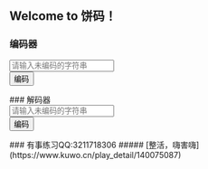 ## Welcome to 饼码！
### 编码器
<head>
	<meta charset="UTF-8">
	<title>编码器（网页版）</title>
</head>
<body>
<div>
	<input name="weibianma" type="text" placeholder="请输入未编码的字符串"><br>
	<button onclick="calc()">编码</button>
	<p></p>
</div>
<script>
	var alpha=['a','b','c','d','e','f','g','h','i','j','k','l','m','n','o','p','q','r','s','t','u','v','w','x','y','z','-','!','?',' ',','];
	var code=['.---','-.--','--.-','---.','..--','.-.-','.--.','-..-','-.-.','--..','.-..','..-.','...-','....','.///','/.//','//./','///.','..//','././','.//.','/./.','//..','.../','./..','../.','.<<<','<.<<','<<.<','<<<.','..<<','.<.<','.<<.','<..<','<.<.','<<..','.<..','..<.','...<','<<<<','.>>>'];
	function calc(){
		var input=document.getElementsByName('weibianma')[0]
		value=input.value;
		var str='';
		var len=value.length;
		var len1=alpha.length;
		for(var i=0;i<len;i++){
			for(var j=0;j<len1;j++){
				if(value[i]==alpha[j]){
					str+=code[j];
				}
			}
		}
		document.getElementsByTagName('p')[0].innerText=str;
	}
</script>
</body>
</html>
### 解码器
<head>
	<meta charset="UTF-8">
	<title>（网页版）</title>
</head>
<body>
<div>
	<input name="weibianma" type="text" placeholder="请输入未编码的字符串"><br>
	<button onclick="calc()">编码</button>
	<p></p>
</div>
<script>
	var alpha=['a','b','c','d','e','f','g','h','i','j','k','l','m','n','o','p','q','r','s','t','u','v','w','x','y','z','-','!','?',' ',','];
	var code=['.---','-.--','--.-','---.','..--','.-.-','.--.','-..-','-.-.','--..','.-..','..-.','...-','....','.///','/.//','//./','///.','..//','././','.//.','/./.','//..','.../','./..','../.','.<<<','<.<<','<<.<','<<<.','..<<','.<.<','.<<.','<..<','<.<.','<<..','.<..','..<.','...<','<<<<','.>>>'];
	function calc1(){
		var input=document.getElementsByName('weibianma')[0]
		value=input.value;
		var str='';
		var len=value.length;
		var len1=code.length;
		for(var i=0;i<len;i++){
			for(var j=0;j<len1;j++){
				if(value[i]==code[j]){
					str+=alpha[j];
				}
			}
		}
		document.getElementsByTagName('p')[0].innerText=str;
	}
</script>
</body>
</html>
### 有事练习QQ:3211718306
##### [整活，嗨害嗨](https://www.kuwo.cn/play_detail/140075087)
